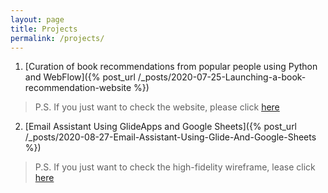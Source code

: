 ```yaml
---
layout: page
title: Projects
permalink: /projects/
---
```


1. [Curation of book recommendations from popular people using Python and WebFlow]({% post_url /_posts/2020-07-25-Launching-a-book-recommendation-website %})
> P.S. If you just want to check the website, please click [here](https://inspiron.webflow.io/)

2. [Email Assistant Using GlideApps and Google Sheets]({% post_url /_posts/2020-08-27-Email-Assistant-Using-Glide-And-Google-Sheets %})
> P.S. If you just want to check the high-fidelity wireframe, lease click [here](https://email-assistant.glideapp.io/)
